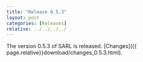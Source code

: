 ```yaml
---
title: "Release 0.5.3"
layout: post
categories: [Releases]
relative: ../../../../
---
```


The version 0.5.3 of SARL is released. [Changes]({{ page.relative}}download/changes_0.5.3.html).
